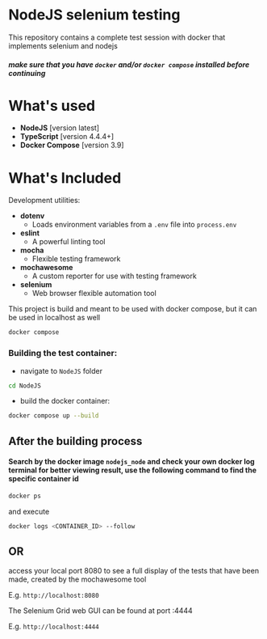 # NodeJS selenium testing
This repository contains a complete test session with docker that implements selenium and nodejs
#### ***make sure that you have `docker` and/or `docker compose` installed before continuing***

# What's used

* **NodeJS** [version latest]
* **TypeScript** [version 4.4.4+]
* **Docker Compose** [version 3.9]

# What's Included

Development utilities:
* **dotenv**
  * Loads environment variables from a `.env` file into `process.env`
* **eslint**
  * A powerful linting tool
* **mocha**
  * Flexible testing framework
* **mochawesome**
  * A custom reporter for use with testing framework
* **selenium**
  * Web browser flexible automation tool

This project is build and meant to be used with docker compose, but it can be used in localhost as well
```bash
docker compose
```

### Building the test container:
- navigate to `NodeJS` folder 
```bash
cd NodeJS
```
- build the docker container:
```bash
docker compose up --build
```
## After the building process

#### Search by the docker image `nodejs_node` and check your own docker log terminal for better viewing result, use the following command to find the specific container id
```bash
docker ps
```
and execute
```bash
docker logs <CONTAINER_ID> --follow
```

## OR

access your local port 8080 to see a full display of the tests that have been made, created by the mochawesome tool

E.g.
`http://localhost:8080`

The Selenium Grid web GUI can be found at port :4444

E.g.
`http://localhost:4444`